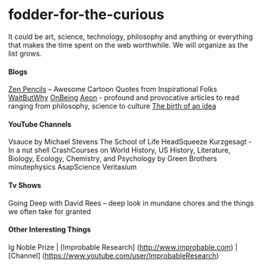 # fodder-for-the-curious
It could be art, science, technology, philosophy and anything or everything that makes the time spent on the web worthwhile.
We will organize as the list grows.

#### Blogs
[Zen Pencils](zenpencils.com) – Awesome Cartoon Quotes from Inspirational Folks
[WaitButWhy](waitbutwhy.com)
[OnBeing](onbeing.org)
[Aeon](http://aeon.co/magazine/) - profound and provocative articles to read ranging from philosophy, science to culture
[The birth of an idea](http://birthofidea.ist.utl.pt/#home) 

#### YouTube Channels
Vsauce by Michael Stevens
The School of Life
HeadSqueeze
Kurzgesagt - In a nut shell
CrashCourses on World History, US History, Literature, Biology,  Ecology, Chemistry, and Psychology by Green Brothers
minutephysics
AsapScience
Veritasium

#### Tv Shows
Going Deep with David Rees – deep look in mundane chores and the things we often take for granted

#### Other Interesting Things
Ig Noble Prize | [Improbable Research] (http://www.improbable.com) | [Channel] (https://www.youtube.com/user/ImprobableResearch)
